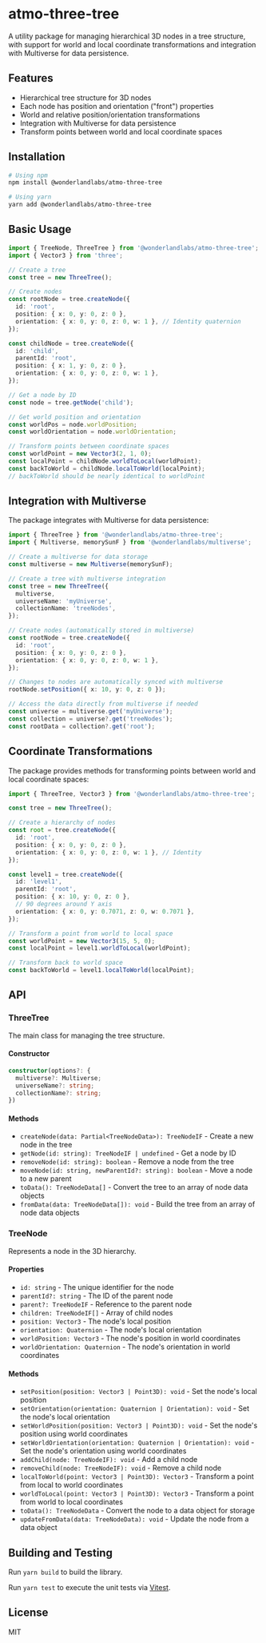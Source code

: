 # atmo-three-tree

A utility package for managing hierarchical 3D nodes in a tree structure, with support for world and local coordinate transformations and integration with Multiverse for data persistence.

## Features

- Hierarchical tree structure for 3D nodes
- Each node has position and orientation ("front") properties
- World and relative position/orientation transformations
- Integration with Multiverse for data persistence
- Transform points between world and local coordinate spaces

## Installation

```bash
# Using npm
npm install @wonderlandlabs/atmo-three-tree

# Using yarn
yarn add @wonderlandlabs/atmo-three-tree
```

## Basic Usage

```typescript
import { TreeNode, ThreeTree } from '@wonderlandlabs/atmo-three-tree';
import { Vector3 } from 'three';

// Create a tree
const tree = new ThreeTree();

// Create nodes
const rootNode = tree.createNode({
  id: 'root',
  position: { x: 0, y: 0, z: 0 },
  orientation: { x: 0, y: 0, z: 0, w: 1 }, // Identity quaternion
});

const childNode = tree.createNode({
  id: 'child',
  parentId: 'root',
  position: { x: 1, y: 0, z: 0 },
  orientation: { x: 0, y: 0, z: 0, w: 1 },
});

// Get a node by ID
const node = tree.getNode('child');

// Get world position and orientation
const worldPos = node.worldPosition;
const worldOrientation = node.worldOrientation;

// Transform points between coordinate spaces
const worldPoint = new Vector3(2, 1, 0);
const localPoint = childNode.worldToLocal(worldPoint);
const backToWorld = childNode.localToWorld(localPoint);
// backToWorld should be nearly identical to worldPoint
```

## Integration with Multiverse

The package integrates with Multiverse for data persistence:

```typescript
import { ThreeTree } from '@wonderlandlabs/atmo-three-tree';
import { Multiverse, memorySunF } from '@wonderlandlabs/multiverse';

// Create a multiverse for data storage
const multiverse = new Multiverse(memorySunF);

// Create a tree with multiverse integration
const tree = new ThreeTree({
  multiverse,
  universeName: 'myUniverse',
  collectionName: 'treeNodes',
});

// Create nodes (automatically stored in multiverse)
const rootNode = tree.createNode({
  id: 'root',
  position: { x: 0, y: 0, z: 0 },
  orientation: { x: 0, y: 0, z: 0, w: 1 },
});

// Changes to nodes are automatically synced with multiverse
rootNode.setPosition({ x: 10, y: 0, z: 0 });

// Access the data directly from multiverse if needed
const universe = multiverse.get('myUniverse');
const collection = universe?.get('treeNodes');
const rootData = collection?.get('root');
```

## Coordinate Transformations

The package provides methods for transforming points between world and local coordinate spaces:

```typescript
import { ThreeTree, Vector3 } from '@wonderlandlabs/atmo-three-tree';

const tree = new ThreeTree();

// Create a hierarchy of nodes
const root = tree.createNode({
  id: 'root',
  position: { x: 0, y: 0, z: 0 },
  orientation: { x: 0, y: 0, z: 0, w: 1 }, // Identity
});

const level1 = tree.createNode({
  id: 'level1',
  parentId: 'root',
  position: { x: 10, y: 0, z: 0 },
  // 90 degrees around Y axis
  orientation: { x: 0, y: 0.7071, z: 0, w: 0.7071 },
});

// Transform a point from world to local space
const worldPoint = new Vector3(15, 5, 0);
const localPoint = level1.worldToLocal(worldPoint);

// Transform back to world space
const backToWorld = level1.localToWorld(localPoint);
```

## API

### ThreeTree

The main class for managing the tree structure.

#### Constructor

```typescript
constructor(options?: {
  multiverse?: Multiverse;
  universeName?: string;
  collectionName?: string;
})
```

#### Methods

- `createNode(data: Partial<TreeNodeData>): TreeNodeIF` - Create a new node in the tree
- `getNode(id: string): TreeNodeIF | undefined` - Get a node by ID
- `removeNode(id: string): boolean` - Remove a node from the tree
- `moveNode(id: string, newParentId?: string): boolean` - Move a node to a new parent
- `toData(): TreeNodeData[]` - Convert the tree to an array of node data objects
- `fromData(data: TreeNodeData[]): void` - Build the tree from an array of node data objects

### TreeNode

Represents a node in the 3D hierarchy.

#### Properties

- `id: string` - The unique identifier for the node
- `parentId?: string` - The ID of the parent node
- `parent?: TreeNodeIF` - Reference to the parent node
- `children: TreeNodeIF[]` - Array of child nodes
- `position: Vector3` - The node's local position
- `orientation: Quaternion` - The node's local orientation
- `worldPosition: Vector3` - The node's position in world coordinates
- `worldOrientation: Quaternion` - The node's orientation in world coordinates

#### Methods

- `setPosition(position: Vector3 | Point3D): void` - Set the node's local position
- `setOrientation(orientation: Quaternion | Orientation): void` - Set the node's local orientation
- `setWorldPosition(position: Vector3 | Point3D): void` - Set the node's position using world coordinates
- `setWorldOrientation(orientation: Quaternion | Orientation): void` - Set the node's orientation using world coordinates
- `addChild(node: TreeNodeIF): void` - Add a child node
- `removeChild(node: TreeNodeIF): void` - Remove a child node
- `localToWorld(point: Vector3 | Point3D): Vector3` - Transform a point from local to world coordinates
- `worldToLocal(point: Vector3 | Point3D): Vector3` - Transform a point from world to local coordinates
- `toData(): TreeNodeData` - Convert the node to a data object for storage
- `updateFromData(data: TreeNodeData): void` - Update the node from a data object

## Building and Testing

Run `yarn build` to build the library.

Run `yarn test` to execute the unit tests via [Vitest](https://vitest.dev).

## License

MIT
